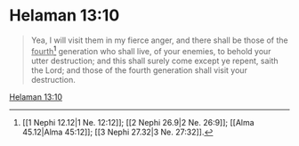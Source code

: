 # Helaman 13:10

> Yea, I will visit them in my fierce anger, and there shall be those of the <u>fourth</u>[^a] generation who shall live, of your enemies, to behold your utter destruction; and this shall surely come except ye repent, saith the Lord; and those of the fourth generation shall visit your destruction.

[Helaman 13:10](https://www.churchofjesuschrist.org/study/scriptures/bofm/hel/13?lang=eng&id=p10#p10)


[^a]: [[1 Nephi 12.12|1 Ne. 12:12]]; [[2 Nephi 26.9|2 Ne. 26:9]]; [[Alma 45.12|Alma 45:12]]; [[3 Nephi 27.32|3 Ne. 27:32]].  
